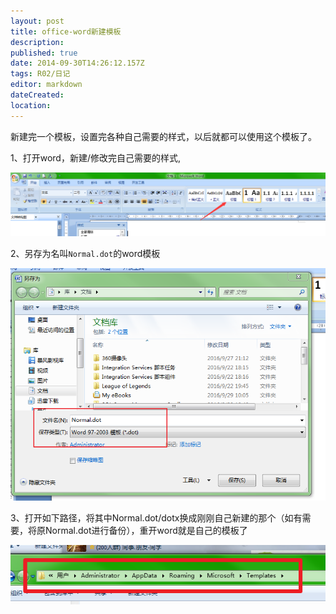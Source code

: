 ```yaml
---
layout: post
title: office-word新建模板
description: 
published: true
date: 2014-09-30T14:26:12.157Z
tags: R02/日记
editor: markdown
dateCreated: 
location:
---
```


新建完一个模板，设置完各种自己需要的样式，以后就都可以使用这个模板了。

1、打开word，新建/修改完自己需要的样式,

![图01](/R02/纪年/2014/2014-09-30-office-word新建模板/assets/01.png)

2、另存为名叫`Normal.dot`的word模板

![图03](/R02/纪年/2014/2014-09-30-office-word新建模板/assets/03.png)

3、打开如下路径，将其中Normal.dot/dotx换成刚刚自己新建的那个（如有需要，将原Normal.dot进行备份），重开word就是自己的模板了

![图02](/R02/纪年/2014/2014-09-30-office-word新建模板/assets/02.png)

